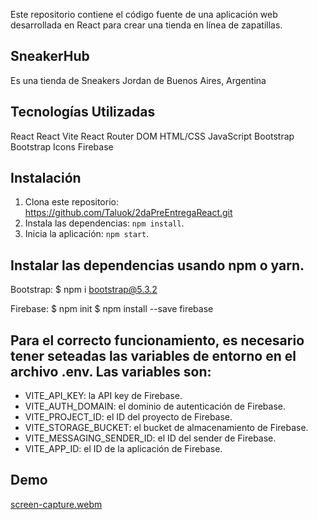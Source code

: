 Este repositorio contiene el código fuente de una aplicación web desarrollada en React para crear una tienda en línea de zapatillas. 

## SneakerHub
Es una tienda de Sneakers Jordan de Buenos Aires, Argentina 

## Tecnologías Utilizadas

React
React Vite
React Router DOM
HTML/CSS
JavaScript
Bootstrap
Bootstrap Icons
Firebase

## Instalación

1. Clona este repositorio: https://github.com/Taluok/2daPreEntregaReact.git
2. Instala las dependencias: `npm install`.
3. Inicia la aplicación: `npm start`.

## Instalar las dependencias usando npm o yarn.

Bootstrap:
$ npm i bootstrap@5.3.2

Firebase:
$ npm init
$ npm install --save firebase

## Para el correcto funcionamiento, es necesario tener seteadas las variables de entorno en el archivo .env. Las variables son:

- VITE_API_KEY: la API key de Firebase.
- VITE_AUTH_DOMAIN: el dominio de autenticación de Firebase.
- VITE_PROJECT_ID: el ID del proyecto de Firebase.
- VITE_STORAGE_BUCKET: el bucket de almacenamiento de Firebase.
- VITE_MESSAGING_SENDER_ID: el ID del sender de Firebase.
- VITE_APP_ID: el ID de la aplicación de Firebase.

## Demo

[screen-capture.webm](https://github.com/Taluok/2daPreEntregaReact/assets/130709768/02483c30-99ef-4771-aa6f-2e9fef9a2c47)



